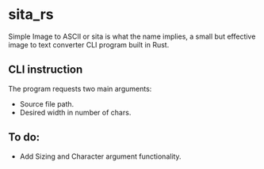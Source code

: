 # sita_rs
Simple Image to ASCII or sita is what the name implies, a small but effective image to text converter CLI program built in Rust.

## CLI instruction
The program requests two main arguments:
+ Source file path.
+ Desired width in number of chars.

## To do:
+ Add Sizing and Character argument functionality.